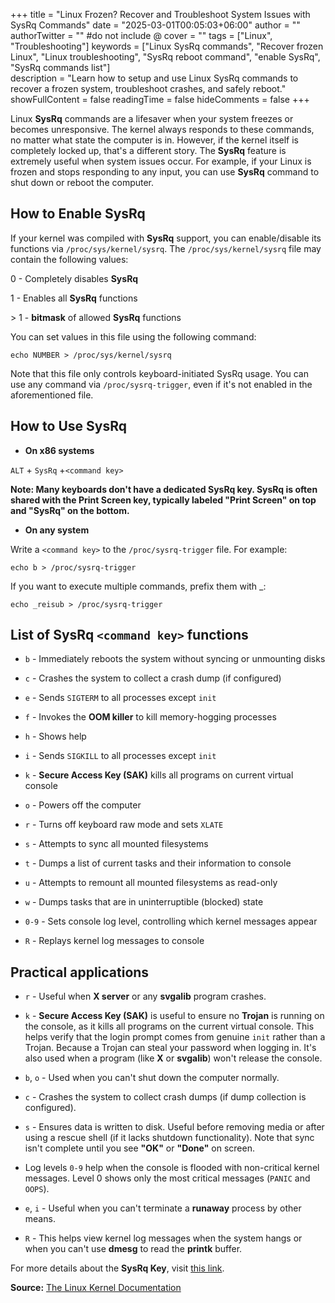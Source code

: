 +++
title = "Linux Frozen? Recover and Troubleshoot System Issues with SysRq Commands"
date = "2025-03-01T00:05:03+06:00"
author = ""
authorTwitter = "" #do not include @
cover = ""
tags = ["Linux", "Troubleshooting"]
keywords = ["Linux SysRq commands", "Recover frozen Linux", "Linux troubleshooting", "SysRq reboot command", "enable SysRq", "SysRq commands list"]  
description = "Learn how to setup and use Linux SysRq commands to recover a frozen system, troubleshoot crashes, and safely reboot."
showFullContent = false
readingTime = false
hideComments = false
+++

Linux **SysRq** commands are a lifesaver when your system freezes or becomes unresponsive. The kernel always responds to these commands, no matter what state the computer is in. However, if the kernel itself is completely locked up, that's a different story. The **SysRq** feature is extremely useful when system issues occur. For example, if your Linux is frozen and stops responding to any input, you can use **SysRq** command to shut down or reboot the computer.

## How to Enable SysRq 

If your kernel was compiled with **SysRq** support, you can enable/disable its functions via `/proc/sys/kernel/sysrq`. The `/proc/sys/kernel/sysrq` file may contain the following values:

0 - Completely disables **SysRq**

1 - Enables all **SysRq** functions

\> 1 - __bitmask__ of allowed **SysRq** functions

You can set values in this file using the following command:
```shell
echo NUMBER > /proc/sys/kernel/sysrq
```

Note that this file only controls keyboard-initiated SysRq usage. You can use any command via `/proc/sysrq-trigger`, even if it's not enabled in the aforementioned file.

## How to Use SysRq

- **On x86 systems**

`ALT` + `SysRq` +`<command key>`

__**Note:** Many keyboards don't have a dedicated SysRq key. SysRq is often shared with the Print Screen key, typically labeled "Print Screen" on top and "SysRq" on the bottom.__

- **On any system**

Write a `<command key>` to the `/proc/sysrq-trigger` file. For example:
```shell
echo b > /proc/sysrq-trigger
```

If you want to execute multiple commands, prefix them with _:
```shell
echo _reisub > /proc/sysrq-trigger
```

## List of SysRq `<command key>` functions

- `b` - Immediately reboots the system without syncing or unmounting disks

- `c` - Crashes the system to collect a crash dump (if configured)

- `e` - Sends `SIGTERM` to all processes except `init`

- `f` - Invokes the __OOM killer__ to kill memory-hogging processes

- `h` - Shows help

- `i` - Sends `SIGKILL` to all processes except `init`

- `k` - __Secure Access Key (SAK)__ kills all programs on current virtual console

- `o` - Powers off the computer

- `r` - Turns off keyboard raw mode and sets `XLATE`

- `s` - Attempts to sync all mounted filesystems

- `t` - Dumps a list of current tasks and their information to console

- `u` - Attempts to remount all mounted filesystems as read-only

- `w` - Dumps tasks that are in uninterruptible (blocked) state

- `0-9` - Sets console log level, controlling which kernel messages appear

- `R` - Replays kernel log messages to console

## Practical applications

- `r` - Useful when __X server__ or any __svgalib__ program crashes.

- `k` - __Secure Access Key (SAK)__ is useful to ensure no __Trojan__ is running on the console, as it kills all programs on the current virtual console. This helps verify that the login prompt comes from genuine `init` rather than a Trojan. Because a Trojan can steal your password when logging in. It's also used when a program (like __X__ or __svgalib__) won't release the console.

- `b`, `o` - Used when you can't shut down the computer normally.

- `c` - Crashes the system to collect crash dumps (if dump collection is configured).

- `s` - Ensures data is written to disk. Useful before removing media or after using a rescue shell (if it lacks shutdown functionality). Note that sync isn't complete until you see __"OK"__ or __"Done"__ on screen.

- Log levels `0-9` help when the console is flooded with non-critical kernel messages. Level 0 shows only the most critical messages (`PANIC` and `OOPS`).

- `e`, `i` - Useful when you can't terminate a __runaway__ process by other means.

- `R` - This helps view kernel log messages when the system hangs or when you can't use __dmesg__ to read the __printk__ buffer.

For more details about the **SysRq Key**, visit [this link](https://www.kernel.org/doc/html/latest/admin-guide/sysrq.html).

**Source:** [The Linux Kernel Documentation](https://www.kernel.org/doc/html/latest/admin-guide/sysrq.html)
